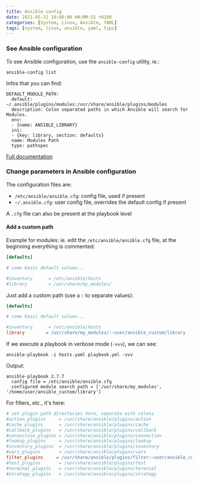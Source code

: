 ```yaml
---
title: Ansible config
date: 2021-05-31 10:00:00 HH:MM:SS +0100
categories: [System, Linux, Ansible, YAML]
tags: [system, linux, ansible, yaml, tips]
---
```


### See Ansible configuration

To see Ansible configuration, use the `ansible-config` utility, ie.:

```shell
ansible-config list
```

Infos that you can find:

```text
DEFAULT_MODULE_PATH:
  default: ~/.ansible/plugins/modules:/usr/share/ansible/plugins/modules
  description: Colon separated paths in which Ansible will search for Modules.
  env:
  - {name: ANSIBLE_LIBRARY}
  ini:
  - {key: library, section: defaults}
  name: Modules Path
  type: pathspec
```

[Full documentation](https://docs.ansible.com/ansible/latest/cli/ansible-config.html#ansible-config)

### Change parameters in Ansible configuration

The configuration files are:

* `/etc/ansible/ansible.cfg`: config file, used if present
* `~/.ansible.cfg`: user config file, overrides the default config if present

A `.cfg` file can also be present at the playbook level

#### Add a custom path

Example for modules: ie. edit the `/etc/ansible/ansible.cfg` file, at the beginning everything is commented:

```ini
[defaults]

# some basic default values...

#inventory      = /etc/ansible/hosts
#library        = /usr/share/my_modules/
```

Just add a custom path (use a `:` to separate values):

```ini
[defaults]

# some basic default values...

#inventory      = /etc/ansible/hosts
library        = /usr/share/my_modules/:~user/ansible_custom/library
```

If we execute a playbook in verbose mode (`-vvv`), we can see:

```shell
ansible-playbook -i hosts.yaml playbook.yml -vvv
```

Output:

```text
ansible-playbook 2.7.7
  config file = /etc/ansible/ansible.cfg
  configured module search path = ['/usr/share/my_modules', '/home/user/ansible_custom/library']
```

For filters, etc., it's here:

```ini
# set plugin path directories here, separate with colons
#action_plugins     = /usr/share/ansible/plugins/action
#cache_plugins      = /usr/share/ansible/plugins/cache
#callback_plugins   = /usr/share/ansible/plugins/callback
#connection_plugins = /usr/share/ansible/plugins/connection
#lookup_plugins     = /usr/share/ansible/plugins/lookup
#inventory_plugins  = /usr/share/ansible/plugins/inventory
#vars_plugins       = /usr/share/ansible/plugins/vars
filter_plugins     = /usr/share/ansible/plugins/filter:~user/ansible_custom/filter
#test_plugins       = /usr/share/ansible/plugins/test
#terminal_plugins   = /usr/share/ansible/plugins/terminal
#strategy_plugins   = /usr/share/ansible/plugins/strategy
```
